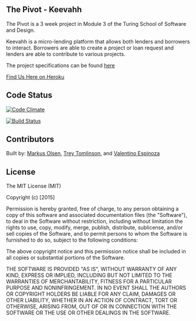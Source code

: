 ## The Pivot - Keevahh

The Pivot is a 3 week project in Module 3 of the Turing School of Software and Design.

Keevahh is a micro-lending platform that allows both lenders and borrowers to interact. Borrowers are able to create a project or loan request and lenders are able to contribute to various projects.

The project specifications can be found [here](https://github.com/turingschool/lesson_plans/blob/master/ruby_03-professional_rails_applications/the_pivot.markdown)

[Find Us Here on Heroku](https://lendkeevahh.herokuapp.com/)

## Code Status

[![Code Climate](https://codeclimate.com/github/neslom/the_pivot/badges/gpa.svg)](https://codeclimate.com/github/neslom/the_pivot)

[![Build Status](https://travis-ci.org/neslom/the_pivot.svg?branch=master)](https://travis-ci.org/neslom/the_pivot)

## Contributors

Built by: [Markus Olsen](https://github.com/neslom), [Trey Tomlinson](https://github.com/treyx), and [Valentino Espinoza](https://github.com/xvalentino)

## License

The MIT License (MIT)

Copyright (c) [2015]

Permission is hereby granted, free of charge, to any person obtaining a copy
of this software and associated documentation files (the "Software"), to deal
in the Software without restriction, including without limitation the rights
to use, copy, modify, merge, publish, distribute, sublicense, and/or sell
copies of the Software, and to permit persons to whom the Software is
furnished to do so, subject to the following conditions:

The above copyright notice and this permission notice shall be included in all
copies or substantial portions of the Software.

THE SOFTWARE IS PROVIDED "AS IS", WITHOUT WARRANTY OF ANY KIND, EXPRESS OR
IMPLIED, INCLUDING BUT NOT LIMITED TO THE WARRANTIES OF MERCHANTABILITY,
FITNESS FOR A PARTICULAR PURPOSE AND NONINFRINGEMENT. IN NO EVENT SHALL THE
AUTHORS OR COPYRIGHT HOLDERS BE LIABLE FOR ANY CLAIM, DAMAGES OR OTHER
LIABILITY, WHETHER IN AN ACTION OF CONTRACT, TORT OR OTHERWISE, ARISING FROM,
OUT OF OR IN CONNECTION WITH THE SOFTWARE OR THE USE OR OTHER DEALINGS IN THE
SOFTWARE.
